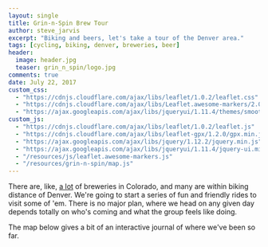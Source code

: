 ```yaml
---
layout: single
title: Grin-n-Spin Brew Tour
author: steve_jarvis
excerpt: "Biking and beers, let's take a tour of the Denver area."
tags: [cycling, biking, denver, breweries, beer]
header:
  image: header.jpg
  teaser: grin_n_spin/logo.jpg
comments: true
date: July 22, 2017
custom_css:
  - "https://cdnjs.cloudflare.com/ajax/libs/leaflet/1.0.2/leaflet.css"
  - "https://cdnjs.cloudflare.com/ajax/libs/Leaflet.awesome-markers/2.0.2/leaflet.awesome-markers.css"
  - "https://ajax.googleapis.com/ajax/libs/jqueryui/1.11.4/themes/smoothness/jquery-ui.css"
custom_js:
  - "https://cdnjs.cloudflare.com/ajax/libs/leaflet/1.0.2/leaflet.js"
  - "https://cdnjs.cloudflare.com/ajax/libs/leaflet-gpx/1.2.0/gpx.min.js"
  - "https://ajax.googleapis.com/ajax/libs/jquery/1.12.2/jquery.min.js"
  - "https://ajax.googleapis.com/ajax/libs/jqueryui/1.11.4/jquery-ui.min.js"
  - "/resources/js/leaflet.awesome-markers.js"
  - "/resources/grin-n-spin/map.js"
---
```


There are, like, [a lot](https://www.coloradobrewerylist.com/brewery/)
of breweries in Colorado, and many are within biking distance of
Denver. We're going to start a series of fun and friendly rides to
visit some of 'em. There is no major plan, where we head on any given
day depends totally on who's coming and what the group feels like
doing.

The map below gives a bit of an interactive journal of where we've been so far.

<div id="total_mileage"></div>
<br>

<div style="position: relative">
  <div id="map" style="width: 100%; height: 500px"></div>
</div>

<br>

<div>
  <table id="trip_table"></table>
</div>
